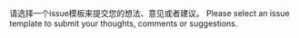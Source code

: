 请选择一个issue模板来提交您的想法、意见或者建议。
Please select an issue template to submit your thoughts, comments or suggestions.
